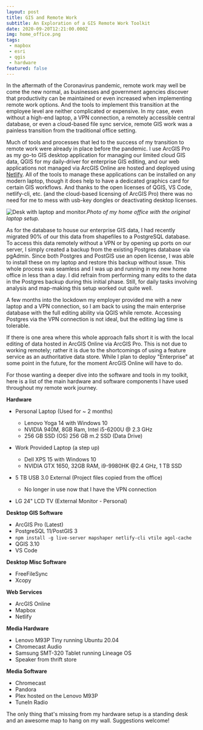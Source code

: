 ```yaml
---
layout: post
title: GIS and Remote Work
subtitle: An Exploration of a GIS Remote Work Toolkit
date: 2020-09-20T12:21:00.000Z
img: home_office.png
tags: 
 - mapbox
 - esri
 - qgis
 - hardware
featured: false
---
```

In the aftermath of the Coronavirus pandemic, remote work may well be come the new normal, as businesses and government agencies discover that productivity can be maintained or even increased when implementing remote work options. And the tools to implement this transition at the employee level are neither complicated or expensive. In my case, even without a high-end laptop, a VPN connection, a remotely accessible central database, or even a cloud-based file sync service, remote GIS work was a painless transition from the traditional office setting.

Much of tools and processes that led to the success of my transition to remote work were already in place before the pandemic. I use ArcGIS Pro as my go-to GIS desktop application for managing our limited cloud GIS data, QGIS for my daily-driver for enterprise GIS editing, and our web applications not managed via ArcGIS Online are hosted and deployed using [Netlify](https://www.netlify.com). All of the tools to manage these applications can be installed on any modern laptop, though it does help to have a dedicated graphics card for certain GIS workflows. And thanks to the open licenses of QGIS, VS Code, netlify-cli, etc. (and the cloud-based licensing of ArcGIS Pro) there was no need for me to mess with usb-key dongles or deactivating desktop licenses. 

![](/assets/img/md_home_office.webp "Desk with laptop and monitor.")*Photo of my home office with the original laptop setup.*

As for the database to house our enterprise GIS data, I had recently migrated 90% of our this data from shapefiles to a PostgreSQL database. To access this data remotely without a VPN or by opening up ports on our server, I simply created a backup from the existing Postgres database via pgAdmin. Since both Postgres and PostGIS use an open license, I was able to install these on my laptop and restore this backup without issue. This whole process was seamless and I was up and running in my new home office in less than a day. I did refrain from performing many edits to the data in the Postgres backup during this initial phase. Still, for daily tasks involving analysis and map-making this setup worked out quite well.

A few months into the lockdown my employer provided me with a new laptop and a VPN connection, so I am back to using the main enterprise database with the full editing ability via QGIS while remote. Accessing Postgres via the VPN connection is not ideal, but the editing lag time is tolerable.

If there is one area where this whole approach falls short it is with the local editing of data hosted in ArcGIS Online via ArcGIS Pro. This is not due to working remotely; rather it is due to the shortcomings of using a feature service as an authoritative data store. While I plan to deploy "Enterprise" at some point in the future, for the moment ArcGIS Online will have to do.

For those wanting a deeper dive into the software and tools in my toolkit, here is a list of the main hardware and software components I have used throughout my remote work journey.

**Hardware**

* Personal Laptop (Used for ~ 2 months)

  * Lenovo Yoga 14 with Windows 10
  * NVIDIA 940M, 8GB Ram, Intel i5-6200U @ 2.3 GHz
  * 256 GB SSD (OS) 256 GB m.2 SSD (Data Drive)
* Work Provided Laptop (a step up)

  * Dell XPS 15 with Windows 10
  * NVIDIA GTX 1650, 32GB RAM, i9-9980HK @2.4 GHz, 1 TB SSD 
* 5 TB USB 3.0 External (Project files copied from the office)

  * No longer in use now that I have the VPN connection
* LG 24" LCD TV (External Monitor - Personal)

**Desktop GIS Software**

* ArcGIS Pro (Latest)
* PostgreSQL 11/PostGIS 3
* `npm install -g live-server mapshaper netlify-cli vtile agol-cache`
* QGIS 3.10
* VS Code

**Desktop Misc Software**

* FreeFileSync
* Xcopy

**Web Services**

* ArcGIS Online
* Mapbox
* Netlify

**Media Hardware**

* Lenovo M93P Tiny running Ubuntu 20.04
* Chromecast Audio
* Samsung SMT-320 Tablet running Lineage OS
* Speaker from thrift store

**Media Software**

* Chromecast
* Pandora
* Plex hosted on the Lenovo M93P
* TuneIn Radio

The only thing that's missing from my hardware setup is a standing desk and an awesome map to hang on my wall. Suggestions welcome!
